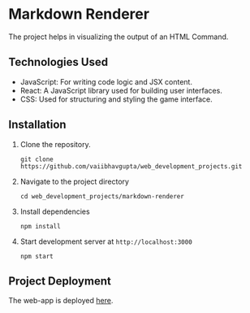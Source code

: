 # Markdown Renderer
The project helps in visualizing the output of an HTML Command.

## Technologies Used

- JavaScript: For writing code logic and JSX content.
- React: A JavaScript library used for building user interfaces.
- CSS: Used for structuring and styling the game interface.

## Installation
1. Clone the repository.

   `git clone https://github.com/vaiibhavgupta/web_development_projects.git`
   
2. Navigate to the project directory

   `cd web_development_projects/markdown-renderer`
  
4. Install dependencies

   `npm install`

6. Start development server at `http://localhost:3000`

   `npm start`

## Project Deployment

The web-app is deployed [here](https://markdown-renderer-vaiibhavgupta.vercel.app).
